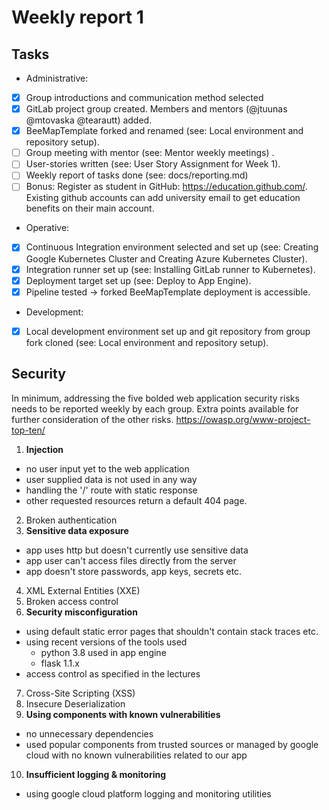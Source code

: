 # Weekly report 1

## Tasks

- Administrative:
- [x] Group introductions and communication method selected
- [x] GitLab project group created. Members and mentors (@jtuunas @mtovaska @tearautt) added.
- [x] BeeMapTemplate forked and renamed (see: Local environment and repository setup).
- [ ] Group meeting with mentor (see: Mentor weekly meetings) .
- [ ] User-stories written (see: User Story Assignment for Week 1).
- [ ] Weekly report of tasks done (see: docs/reporting.md)
- [ ] Bonus: Register as student in GitHub: https://education.github.com/. Existing github accounts can add university email to get education benefits on their main account.
- Operative:
- [x] Continuous Integration environment selected and set up (see: Creating Google Kubernetes Cluster and Creating Azure Kubernetes Cluster).
- [x] Integration runner set up (see: Installing GitLab runner to Kubernetes).
- [x] Deployment target set up (see: Deploy to App Engine).
- [x] Pipeline tested → forked BeeMapTemplate deployment is accessible.
- Development:
- [x] Local development environment set up and git repository from group fork cloned (see: Local environment and repository setup).


## Security

In minimum, addressing the five bolded web application security risks needs to be reported
weekly by each group. Extra points available for further consideration of the other risks.
https://owasp.org/www-project-top-ten/

1. **Injection**
- no user input yet to the web application
- user supplied data is not used in any way 
- handling the '/' route with static response 
- other requested resources return a default 404 page.


2. Broken authentication
3. **Sensitive data exposure**
- app uses http but doesn't currently use sensitive data
- app user can't access files directly from the server
- app doesn't store passwords, app keys, secrets etc.

4. XML External Entities (XXE)
5. Broken access control
6. **Security misconfiguration**
- using default static error pages that shouldn't contain stack traces etc.
- using recent versions of the tools used
  - python 3.8 used in app engine
  - flask 1.1.x
- access control as specified in the lectures


7. Cross-Site Scripting (XSS)
8. Insecure Deserialization
9. **Using components with known vulnerabilities**
- no unnecessary dependencies
- used popular components from trusted sources or managed by google cloud with no known vulnerabilities related to our app

10. **Insufficient logging & monitoring**
- using google cloud platform logging and monitoring utilities


